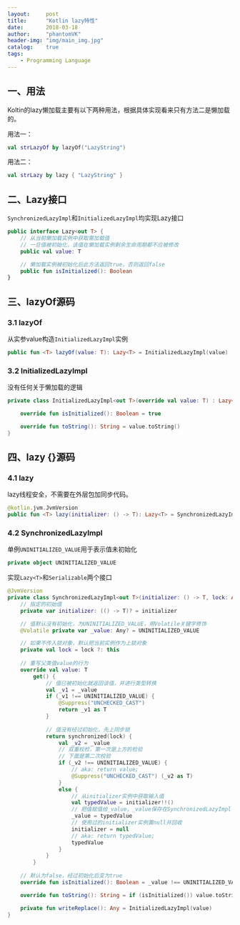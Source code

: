 ```yaml
---
layout:     post
title:      "Kotlin lazy特性"
date:       2018-03-18
author:     "phantomVK"
header-img: "img/main_img.jpg"
catalog:    true
tags:
    - Programming Language
---
```


## 一、用法

Koltin的lazy懒加载主要有以下两种用法，根据具体实现看来只有方法二是懒加载的。

用法一：

```kotlin
val strLazyOf by lazyOf("LazyString")
```


用法二：

```kotlin
val strLazy by lazy { "LazyString" }
```

## 二、Lazy接口

`SynchronizedLazyImpl`和`InitializedLazyImpl`均实现Lazy接口

```kotlin
public interface Lazy<out T> {
    // 从当前懒加载实例中获取需加载值
    // 一旦值被初始化，该值在懒加载实例剩余生命周期都不应被修改
    public val value: T

    // 懒加载实例被初始化后此方法返回true，否则返回false
    public fun isInitialized(): Boolean
}
```

## 三、lazyOf源码


### 3.1 lazyOf

从实参value构造`InitializedLazyImpl`实例

```kotlin
public fun <T> lazyOf(value: T): Lazy<T> = InitializedLazyImpl(value)
```

### 3.2 InitializedLazyImpl

没有任何关于懒加载的逻辑

```kotlin
private class InitializedLazyImpl<out T>(override val value: T) : Lazy<T>, Serializable {

    override fun isInitialized(): Boolean = true

    override fun toString(): String = value.toString()
}
```

## 四、lazy {}源码

### 4.1 lazy

lazy线程安全，不需要在外层包加同步代码。

```kotlin
@kotlin.jvm.JvmVersion
public fun <T> lazy(initializer: () -> T): Lazy<T> = SynchronizedLazyImpl(initializer)
```

### 4.2 SynchronizedLazyImpl

单例`UNINITIALIZED_VALUE`用于表示值未初始化

```kotlin
private object UNINITIALIZED_VALUE
```

实现`Lazy<T>`和`Serializable`两个接口

```kotlin
@JvmVersion
private class SynchronizedLazyImpl<out T>(initializer: () -> T, lock: Any? = null) : Lazy<T>, Serializable {
    // 指定的初始值
    private var initializer: (() -> T)? = initializer

    // 值默认没有初始化，为UNINITIALIZED_VALUE，用Volatile关键字修饰
    @Volatile private var _value: Any? = UNINITIALIZED_VALUE

    // 如果不传入锁对象，默认把当前实例作为上锁对象
    private val lock = lock ?: this
    
    // 重写父类值value的行为
    override val value: T
        get() {
            // 值已被初始化就返回该值，并进行类型转换
            val _v1 = _value
            if (_v1 !== UNINITIALIZED_VALUE) {
                @Suppress("UNCHECKED_CAST")
                return _v1 as T
            }
            
            // 值没有经过初始化，先上同步锁
            return synchronized(lock) {
                val _v2 = _value
                // 双重校检，第一次是上方的检验
                // 下面是第二次校验
                if (_v2 !== UNINITIALIZED_VALUE) {
                    // aka: return value;
                    @Suppress("UNCHECKED_CAST") (_v2 as T)
                }
                else {
                    // 从initializer实例中获取输入值
                    val typedValue = initializer!!()
                    // 把值赋值给_value，_value保存在SynchronizedLazyImpl
                    _value = typedValue
                    // 使用过的initializer实例置null并回收
                    initializer = null
                    // aka: return typedValue;
                    typedValue
                }
            }
        }
    
    // 默认为false，经过初始化后变为true
    override fun isInitialized(): Boolean = _value !== UNINITIALIZED_VALUE

    override fun toString(): String = if (isInitialized()) value.toString() else "Lazy value not initialized yet."

    private fun writeReplace(): Any = InitializedLazyImpl(value)
}
```